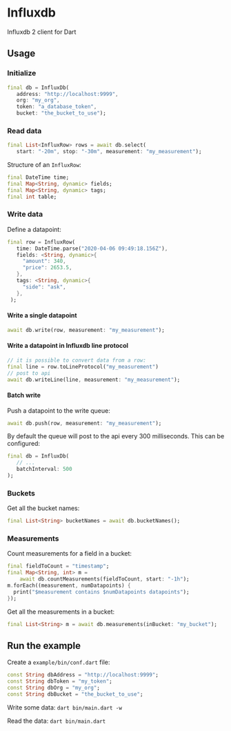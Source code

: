 # Influxdb

Influxdb 2 client for Dart

## Usage

### Initialize

   ```dart
   final db = InfluxDb(
      address: "http://localhost:9999",
      org: "my_org",
      token: "a_database_token",
      bucket: "the_bucket_to_use");
   ```

### Read data

   ```dart
   final List<InfluxRow> rows = await db.select(
      start: "-20m", stop: "-30m", measurement: "my_measurement");
   ```

Structure of an `InfluxRow`:

   ```dart
  final DateTime time;
  final Map<String, dynamic> fields;
  final Map<String, dynamic> tags;
  final int table;
   ```

### Write data

Define a datapoint:

   ```dart
   final row = InfluxRow(
      time: DateTime.parse("2020-04-06 09:49:18.156Z"),
      fields: <String, dynamic>{
        "amount": 340,
        "price": 2653.5,
      },
      tags: <String, dynamic>{
        "side": "ask",
      },
    );
   ```

#### Write a single datapoint

   ```dart
  await db.write(row, measurement: "my_measurement");
   ```

#### Write a datapoint in Influxdb line protocol

   ```dart
   // it is possible to convert data from a row:
   final line = row.toLineProtocol("my_measurement")
   // post to api
   await db.writeLine(line, measurement: "my_measurement");
   ```

#### Batch write

Push a datapoint to the write queue:

   ```dart
  await db.push(row, measurement: "my_measurement");
   ```

By default the queue will post to the api every 300 milliseconds. This can be configured:

   ```dart
   final db = InfluxDb(
      // ...
      batchInterval: 500
   );
   ```

### Buckets

Get all the bucket names:

   ```dart
   final List<String> bucketNames = await db.bucketNames();
   ```

### Measurements

Count measurements for a field in a bucket:

   ```dart
   final fieldToCount = "timestamp";
   final Map<String, int> m =
       await db.countMeasurements(fieldToCount, start: "-1h");
   m.forEach((measurement, numDatapoints) {
     print("$measurement contains $numDatapoints datapoints");
   });
   ```

Get all the measurements in a bucket:

   ```dart
   final List<String> m = await db.measurements(inBucket: "my_bucket");
   ```

## Run the example

Create a `example/bin/conf.dart` file:

   ```dart
   const String dbAddress = "http://localhost:9999";
   const String dbToken = "my_token";
   const String dbOrg = "my_org";
   const String dbBucket = "the_bucket_to_use";
   ```

Write some data: `dart bin/main.dart -w`

Read the data: `dart bin/main.dart`
